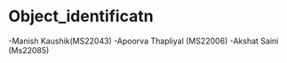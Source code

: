 # Object_identificatn
-Manish Kaushik(MS22043)
-Apoorva Thapliyal (MS22006)
-Akshat Saini (Ms22085)
